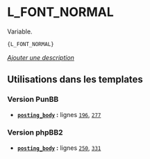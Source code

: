 # L_FONT_NORMAL


Variable.

```html
{L_FONT_NORMAL}
```

[*Ajouter une description*](https://fa-tvars.appspot.com/var/L_FONT_NORMAL)

## Utilisations dans les templates

### Version PunBB
* __[`posting_body`](../tpl/var/punbb/posting_body.md#readme) :__ lignes [`196`](../tpl/src/punbb/posting_body.tpl#L196), [`277`](../tpl/src/punbb/posting_body.tpl#L277)

### Version phpBB2
* __[`posting_body`](../tpl/var/subsilver/posting_body.md#readme) :__ lignes [`250`](../tpl/src/subsilver/posting_body.tpl#L250), [`331`](../tpl/src/subsilver/posting_body.tpl#L331)